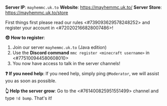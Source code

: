 **Server IP**: `mayhemmc.uk.to`
**Website**: https://mayhemmc.uk.to/
**Server Store**: https://mayhemmc.uk.to/store

First things first please read our rules <#739093629578248252> and register your account in <#720202166828007486>!

**😎 How to register**:
1. Join our server `mayhemmc.uk.to` (Java edition)
2. Use the **Discord command** `mmc register <minecraft username>` in <#775100944580608010>
3. You now have access to talk in the server channels!

**❓ If you need help**:
If you need help, simply ping `@Moderator`, we will assist you as soon as possible.

**👆 Help the server grow**:
Go to the <#761400825951551499> channel and type `!d bump`. That's it!
